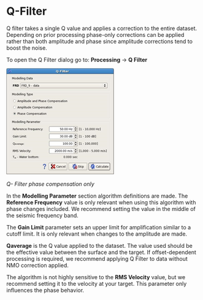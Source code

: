 # Q-Filter

Q filter takes a single Q value and applies a correction to the entire dataset. Depending on prior processing phase-only corrections can be applied rather than both amplitude and phase since amplitude corrections tend to boost the noise.

To open the Q Filter dialog go to: **Processing** → **Q Filter**

![](../../../.gitbook/assets/033_processing.png)

_Q- Filter phase compensation only_

In the **Modelling Parameter** section algorithm definitions are made. The **Reference Frequency** value is only relevant when using this algorithm with phase changes included. We recommend setting the value in the middle of the seismic frequency band.

The **Gain Limit** parameter sets an upper limit for amplification similar to a cutoff limit. It is only relevant when changes to the amplitude are made.

**Qaverage** is the Q value applied to the dataset. The value used should be the effective value between the surface and the target. If offset-dependent processing is required, we recommend applying Q Filter to data without NMO correction applied.

The algorithm is not highly sensitive to the **RMS Velocity** value, but we recommend setting it to the velocity at your target. This parameter only influences the phase behavior.

